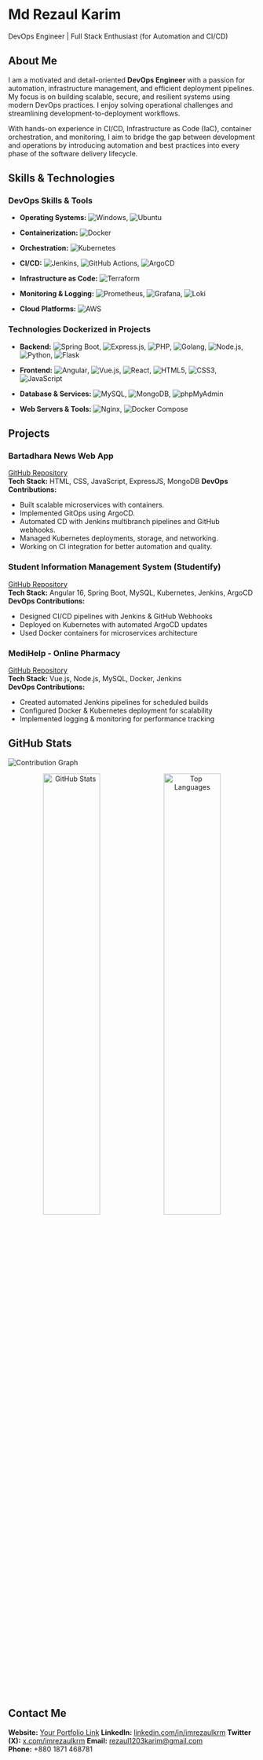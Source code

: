 # Md Rezaul Karim
DevOps Engineer | Full Stack Enthusiast (for Automation and CI/CD)
## About Me  
I am a motivated and detail-oriented **DevOps Engineer** with a passion for automation, infrastructure management, and efficient deployment pipelines. My focus is on building scalable, secure, and resilient systems using modern DevOps practices. I enjoy solving operational challenges and streamlining development-to-deployment workflows.

With hands-on experience in CI/CD, Infrastructure as Code (IaC), container orchestration, and monitoring, I aim to bridge the gap between development and operations by introducing automation and best practices into every phase of the software delivery lifecycle.

## Skills & Technologies  


### DevOps Skills & Tools

- **Operating Systems:** ![Windows](https://img.shields.io/badge/Windows-0078D6?style=flat&logo=windows&logoColor=white),  ![Ubuntu](https://img.shields.io/badge/Ubuntu-E95420?style=flat&logo=ubuntu&logoColor=white)

- **Containerization:** ![Docker](https://img.shields.io/badge/Docker-2496ED?style=flat&logo=docker&logoColor=white)

- **Orchestration:** ![Kubernetes](https://img.shields.io/badge/Kubernetes-326CE5?style=flat&logo=kubernetes&logoColor=white)

- **CI/CD:** ![Jenkins](https://img.shields.io/badge/Jenkins-D24939?style=flat&logo=jenkins&logoColor=white), ![GitHub Actions](https://img.shields.io/badge/GitHub_Actions-2088FF?style=flat&logo=github-actions&logoColor=white), ![ArgoCD](https://img.shields.io/badge/ArgoCD-FFFFFF?style=flat&logo=argo-cd&logoColor=E11D48)

- **Infrastructure as Code:** ![Terraform](https://img.shields.io/badge/Terraform-623CE4?style=flat&logo=terraform&logoColor=white)

- **Monitoring & Logging:** ![Prometheus](https://img.shields.io/badge/Prometheus-E6522C?style=flat&logo=prometheus&logoColor=white), ![Grafana](https://img.shields.io/badge/Grafana-F46800?style=flat&logo=grafana&logoColor=white), ![Loki](https://img.shields.io/badge/Loki-000000?style=flat&logo=loki&logoColor=white)

- **Cloud Platforms:** ![AWS](https://img.shields.io/badge/AWS-232F3E?style=flat&logo=amazon-aws&logoColor=white)
 
### Technologies Dockerized in Projects

- **Backend:**
![Spring Boot](https://img.shields.io/badge/Spring%20Boot-6DB33F?style=flat&logo=spring-boot&logoColor=white), ![Express.js](https://img.shields.io/badge/Express.js-000000?style=flat&logo=express&logoColor=white), ![PHP](https://img.shields.io/badge/PHP-777BB4?style=flat&logo=php&logoColor=white), ![Golang](https://img.shields.io/badge/Go-00ADD8?style=flat&logo=go&logoColor=white), ![Node.js](https://img.shields.io/badge/Node.js-339933?style=flat&logo=node.js&logoColor=white), ![Python](https://img.shields.io/badge/Python-3776AB?style=flat&logo=python&logoColor=white), ![Flask](https://img.shields.io/badge/Flask-000000?style=flat&logo=flask&logoColor=white)

- **Frontend:**
![Angular](https://img.shields.io/badge/Angular-DD0031?style=flat&logo=angular&logoColor=white), ![Vue.js](https://img.shields.io/badge/Vue.js-4FC08D?style=flat&logo=vue.js&logoColor=white), ![React](https://img.shields.io/badge/React-20232A?style=flat&logo=react&logoColor=61DAFB), ![HTML5](https://img.shields.io/badge/HTML5-E34F26?style=flat&logo=html5&logoColor=white), ![CSS3](https://img.shields.io/badge/CSS3-1572B6?style=flat&logo=css3&logoColor=white), ![JavaScript](https://img.shields.io/badge/JavaScript-F7DF1E?style=flat&logo=javascript&logoColor=black)

- **Database & Services:**
![MySQL](https://img.shields.io/badge/MySQL-4479A1?style=flat&logo=mysql&logoColor=white), ![MongoDB](https://img.shields.io/badge/MongoDB-47A248?style=flat&logo=mongodb&logoColor=white), ![phpMyAdmin](https://img.shields.io/badge/phpMyAdmin-6C78AF?style=flat&logo=php&logoColor=white)

- **Web Servers & Tools:**
![Nginx](https://img.shields.io/badge/Nginx-009639?style=flat&logo=nginx&logoColor=white), ![Docker Compose](https://img.shields.io/badge/Docker%20Compose-2496ED?style=flat&logo=docker&logoColor=white)

## Projects  


### Bartadhara News Web App  
[GitHub Repository](https://github.com/imrezaulkrm/bartadhara-devops.git)  
**Tech Stack:** HTML, CSS, JavaScript, ExpressJS, MongoDB
**DevOps Contributions:**  

- Built scalable microservices with containers.  
- Implemented GitOps using ArgoCD.  
- Automated CD with Jenkins multibranch pipelines and GitHub webhooks.  
- Managed Kubernetes deployments, storage, and networking.  
- Working on CI integration for better automation and quality.  

### **Student Information Management System (Studentify)**  
[GitHub Repository](https://github.com/imrezaulkrm/Studentify.git)  
**Tech Stack:** Angular 16, Spring Boot, MySQL, Kubernetes, Jenkins, ArgoCD  
**DevOps Contributions:**
- Designed CI/CD pipelines with Jenkins & GitHub Webhooks  
- Deployed on Kubernetes with automated ArgoCD updates  
- Used Docker containers for microservices architecture  
### **MediHelp - Online Pharmacy**  
[GitHub Repository](https://github.com/imrezaulkrm/MediHelp.git)  
**Tech Stack:** Vue.js, Node.js, MySQL, Docker, Jenkins  
**DevOps Contributions:**  
- Created automated Jenkins pipelines for scheduled builds
- Configured Docker & Kubernetes deployment for scalability
- Implemented logging & monitoring for performance tracking

## GitHub Stats   
![Contribution Graph](https://ghchart.rshah.org/imrezaulkrm)

<p align="center">
  <img src="https://github-readme-stats.vercel.app/api?username=imrezaulkrm&show_icons=true&theme=github_dark" width="48%" alt="GitHub Stats" />
  <img src="https://github-readme-stats.vercel.app/api/top-langs/?username=imrezaulkrm&layout=compact&theme=github_dark" width="48%" alt="Top Languages" />
</p>


## Contact Me  
  
**Website:** [Your Portfolio Link](#)
**LinkedIn:** [linkedin.com/in/imrezaulkrm](https://www.linkedin.com/in/imrezaulkrm)
**Twitter (X):** [x.com/imrezaulkrm](https://x.com/imrezaulkrm)
**Email:** rezaul1203karim@gmail.com  
**Phone:** +880 1871 468781

